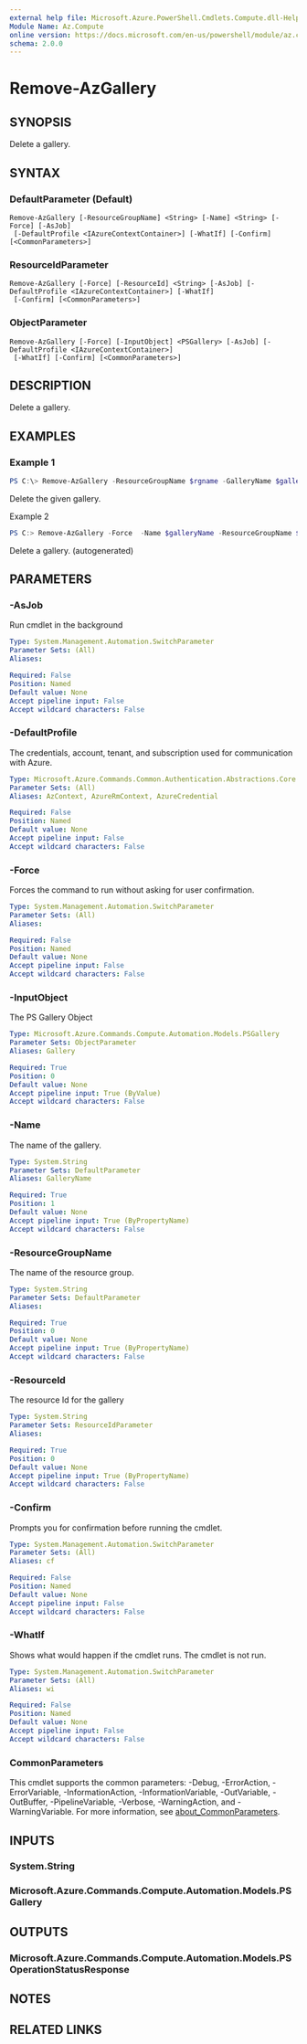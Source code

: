 ```yaml
---
external help file: Microsoft.Azure.PowerShell.Cmdlets.Compute.dll-Help.xml
Module Name: Az.Compute
online version: https://docs.microsoft.com/en-us/powershell/module/az.compute/remove-azgallery
schema: 2.0.0
---
```


# Remove-AzGallery

## SYNOPSIS
Delete a gallery.

## SYNTAX

### DefaultParameter (Default)
```
Remove-AzGallery [-ResourceGroupName] <String> [-Name] <String> [-Force] [-AsJob]
 [-DefaultProfile <IAzureContextContainer>] [-WhatIf] [-Confirm] [<CommonParameters>]
```

### ResourceIdParameter
```
Remove-AzGallery [-Force] [-ResourceId] <String> [-AsJob] [-DefaultProfile <IAzureContextContainer>] [-WhatIf]
 [-Confirm] [<CommonParameters>]
```

### ObjectParameter
```
Remove-AzGallery [-Force] [-InputObject] <PSGallery> [-AsJob] [-DefaultProfile <IAzureContextContainer>]
 [-WhatIf] [-Confirm] [<CommonParameters>]
```

## DESCRIPTION
Delete a gallery.

## EXAMPLES

### Example 1
```powershell
PS C:\> Remove-AzGallery -ResourceGroupName $rgname -GalleryName $galleryName
```

Delete the given gallery.

Example 2
```powershell <!-- Aladdin Generated Example --> 
PS C:> Remove-AzGallery -Force  -Name $galleryName -ResourceGroupName $rgname
```

Delete a gallery. (autogenerated)

## PARAMETERS

### -AsJob
Run cmdlet in the background

```yaml
Type: System.Management.Automation.SwitchParameter
Parameter Sets: (All)
Aliases:

Required: False
Position: Named
Default value: None
Accept pipeline input: False
Accept wildcard characters: False
```

### -DefaultProfile
The credentials, account, tenant, and subscription used for communication with Azure.

```yaml
Type: Microsoft.Azure.Commands.Common.Authentication.Abstractions.Core.IAzureContextContainer
Parameter Sets: (All)
Aliases: AzContext, AzureRmContext, AzureCredential

Required: False
Position: Named
Default value: None
Accept pipeline input: False
Accept wildcard characters: False
```

### -Force
Forces the command to run without asking for user confirmation.

```yaml
Type: System.Management.Automation.SwitchParameter
Parameter Sets: (All)
Aliases:

Required: False
Position: Named
Default value: None
Accept pipeline input: False
Accept wildcard characters: False
```

### -InputObject
The PS Gallery Object

```yaml
Type: Microsoft.Azure.Commands.Compute.Automation.Models.PSGallery
Parameter Sets: ObjectParameter
Aliases: Gallery

Required: True
Position: 0
Default value: None
Accept pipeline input: True (ByValue)
Accept wildcard characters: False
```

### -Name
The name of the gallery.

```yaml
Type: System.String
Parameter Sets: DefaultParameter
Aliases: GalleryName

Required: True
Position: 1
Default value: None
Accept pipeline input: True (ByPropertyName)
Accept wildcard characters: False
```

### -ResourceGroupName
The name of the resource group.

```yaml
Type: System.String
Parameter Sets: DefaultParameter
Aliases:

Required: True
Position: 0
Default value: None
Accept pipeline input: True (ByPropertyName)
Accept wildcard characters: False
```

### -ResourceId
The resource Id for the gallery

```yaml
Type: System.String
Parameter Sets: ResourceIdParameter
Aliases:

Required: True
Position: 0
Default value: None
Accept pipeline input: True (ByPropertyName)
Accept wildcard characters: False
```

### -Confirm
Prompts you for confirmation before running the cmdlet.

```yaml
Type: System.Management.Automation.SwitchParameter
Parameter Sets: (All)
Aliases: cf

Required: False
Position: Named
Default value: None
Accept pipeline input: False
Accept wildcard characters: False
```

### -WhatIf
Shows what would happen if the cmdlet runs.
The cmdlet is not run.

```yaml
Type: System.Management.Automation.SwitchParameter
Parameter Sets: (All)
Aliases: wi

Required: False
Position: Named
Default value: None
Accept pipeline input: False
Accept wildcard characters: False
```

### CommonParameters
This cmdlet supports the common parameters: -Debug, -ErrorAction, -ErrorVariable, -InformationAction, -InformationVariable, -OutVariable, -OutBuffer, -PipelineVariable, -Verbose, -WarningAction, and -WarningVariable. For more information, see [about_CommonParameters](http://go.microsoft.com/fwlink/?LinkID=113216).

## INPUTS

### System.String

### Microsoft.Azure.Commands.Compute.Automation.Models.PSGallery

## OUTPUTS

### Microsoft.Azure.Commands.Compute.Automation.Models.PSOperationStatusResponse

## NOTES

## RELATED LINKS
